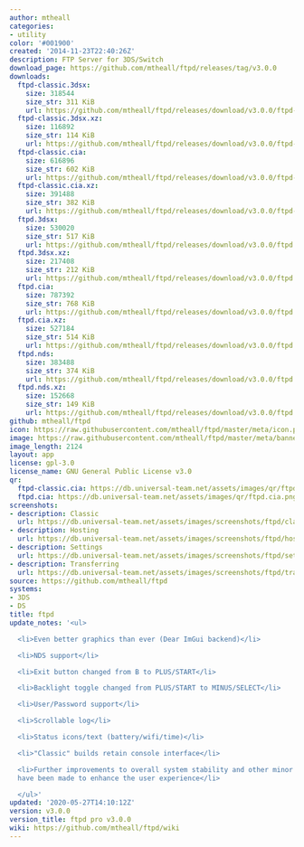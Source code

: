 ```yaml
---
author: mtheall
categories:
- utility
color: '#001900'
created: '2014-11-23T22:40:26Z'
description: FTP Server for 3DS/Switch
download_page: https://github.com/mtheall/ftpd/releases/tag/v3.0.0
downloads:
  ftpd-classic.3dsx:
    size: 318544
    size_str: 311 KiB
    url: https://github.com/mtheall/ftpd/releases/download/v3.0.0/ftpd-classic.3dsx
  ftpd-classic.3dsx.xz:
    size: 116892
    size_str: 114 KiB
    url: https://github.com/mtheall/ftpd/releases/download/v3.0.0/ftpd-classic.3dsx.xz
  ftpd-classic.cia:
    size: 616896
    size_str: 602 KiB
    url: https://github.com/mtheall/ftpd/releases/download/v3.0.0/ftpd-classic.cia
  ftpd-classic.cia.xz:
    size: 391488
    size_str: 382 KiB
    url: https://github.com/mtheall/ftpd/releases/download/v3.0.0/ftpd-classic.cia.xz
  ftpd.3dsx:
    size: 530020
    size_str: 517 KiB
    url: https://github.com/mtheall/ftpd/releases/download/v3.0.0/ftpd.3dsx
  ftpd.3dsx.xz:
    size: 217408
    size_str: 212 KiB
    url: https://github.com/mtheall/ftpd/releases/download/v3.0.0/ftpd.3dsx.xz
  ftpd.cia:
    size: 787392
    size_str: 768 KiB
    url: https://github.com/mtheall/ftpd/releases/download/v3.0.0/ftpd.cia
  ftpd.cia.xz:
    size: 527184
    size_str: 514 KiB
    url: https://github.com/mtheall/ftpd/releases/download/v3.0.0/ftpd.cia.xz
  ftpd.nds:
    size: 383488
    size_str: 374 KiB
    url: https://github.com/mtheall/ftpd/releases/download/v3.0.0/ftpd.nds
  ftpd.nds.xz:
    size: 152668
    size_str: 149 KiB
    url: https://github.com/mtheall/ftpd/releases/download/v3.0.0/ftpd.nds.xz
github: mtheall/ftpd
icon: https://raw.githubusercontent.com/mtheall/ftpd/master/meta/icon.png
image: https://raw.githubusercontent.com/mtheall/ftpd/master/meta/banner.png
image_length: 2124
layout: app
license: gpl-3.0
license_name: GNU General Public License v3.0
qr:
  ftpd-classic.cia: https://db.universal-team.net/assets/images/qr/ftpd-classic.cia.png
  ftpd.cia: https://db.universal-team.net/assets/images/qr/ftpd.cia.png
screenshots:
- description: Classic
  url: https://db.universal-team.net/assets/images/screenshots/ftpd/classic.png
- description: Hosting
  url: https://db.universal-team.net/assets/images/screenshots/ftpd/hosting.png
- description: Settings
  url: https://db.universal-team.net/assets/images/screenshots/ftpd/settings.png
- description: Transferring
  url: https://db.universal-team.net/assets/images/screenshots/ftpd/transferring.png
source: https://github.com/mtheall/ftpd
systems:
- 3DS
- DS
title: ftpd
update_notes: '<ul>

  <li>Even better graphics than ever (Dear ImGui backend)</li>

  <li>NDS support</li>

  <li>Exit button changed from B to PLUS/START</li>

  <li>Backlight toggle changed from PLUS/START to MINUS/SELECT</li>

  <li>User/Password support</li>

  <li>Scrollable log</li>

  <li>Status icons/text (battery/wifi/time)</li>

  <li>"Classic" builds retain console interface</li>

  <li>Further improvements to overall system stability and other minor adjustments
  have been made to enhance the user experience</li>

  </ul>'
updated: '2020-05-27T14:10:12Z'
version: v3.0.0
version_title: ftpd pro v3.0.0
wiki: https://github.com/mtheall/ftpd/wiki
---
```

